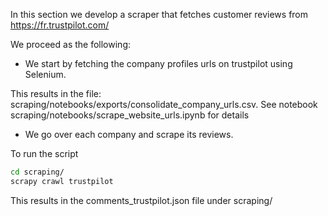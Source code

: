 In this section we develop a scraper that fetches customer reviews from https://fr.trustpilot.com/

We proceed as the following:

- We start by fetching the company profiles urls on trustpilot using Selenium. 

This results in the file: scraping/notebooks/exports/consolidate_company_urls.csv. See notebook scraping/notebooks/scrape_website_urls.ipynb for details

- We go over each company and scrape its reviews.

To run the script 

```bash
cd scraping/
scrapy crawl trustpilot
```

This results in the comments_trustpilot.json file under scraping/